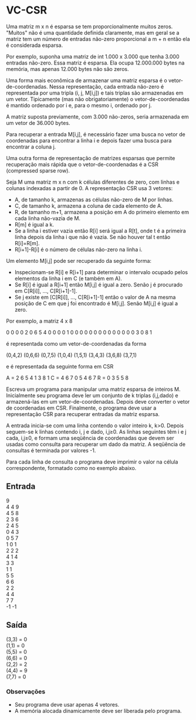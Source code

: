 # VC-CSR
Uma matriz m x n é esparsa se tem proporcionalmente muitos zeros. "Muitos" não é uma quantidade definida claramente, mas em geral se a matriz tem um número de entradas não-zero proporcional a m + n então ela é considerada esparsa.

Por exemplo, suponha uma matriz de int 1.000 x 3.000 que tenha 3.000 entradas não-zero. Essa matriz é esparsa. Ela ocupa 12.000.000 bytes na memória, mas apenas 12.000 bytes não são zeros.

Uma forma mais econômica de armazenar uma matriz esparsa é o vetor-de-coordenadas. Nessa representação, cada entrada não-zero é representada por uma tripla (i, j, M[i,j]) e tais triplas são armazenadas em um vetor. Tipicamente (mas não obrigatoriamente) o vetor-de-coordenadas é mantido ordenado por i e, para o mesmo i, ordenado por j.

A matriz suposta previamente, com 3.000 não-zeros, seria armazenada em um vetor de 36.000 bytes.

Para recuperar a entrada M[i,j], é necessário fazer uma busca no vetor de coordenadas para encontrar a linha i e depois fazer uma busca para encontrar a coluna j.

Uma outra forma de representação de matrizes esparsas que permite recuperação mais rápida que o vetor-de-coordenadas é a CSR (compressed sparse row).

Seja M uma matriz m x n com k células diferentes de zero, com linhas e colunas indexadas a partir de 0. A representação CSR usa 3 vetores:

 - A, de tamanho k, armazenas as células não-zero de M por linhas.
 - C, de tamanho k, armazena a coluna de cada elemento de A.
 - R, de tamanho m+1, armazena a posição em A do primeiro elemento em cada linha não-vazia de M.
 - R[m] é igual a k.
 - Se a linha i estiver vazia então R[i] será igual a R[t], onde t é a primeira linha depois da linha i que não é vazia. Se não houver tal t então R[i]=R[m].
 - R[i+1]-R[i] é o número de células não-zero na linha i. 

Um elemento M[i,j] pode ser recuperado da seguinte forma:

 - Inspecionam-se R[i] e R[i+1] para determinar o intervalo ocupado pelos elementos da linha i em C (e também em A).
 - Se R[i] é igual a R[i+1] então M[i,j] é igual a zero. Senão j é procurado em C[R[i]], ..., C[R[i+1]-1].
 - Se j existe em [C[R[i]], ..., C[R[i+1]-1] então o valor de A na mesma posição de C em que j foi encontrado é M[i,j]. Senão M[i,j] é igual a zero. 

Por exemplo, a matriz 4 x 8

0  0  0  0  2  0  6  5
4  0  0  0  0  1  0  0
0  0  0  0  0  0  0  0
0  0  0  0  3  0  8  1

é representada como um vetor-de-coordenadas da forma

(0,4,2) (0,6,6) (0,7,5) (1,0,4) (1,5,1) (3,4,3) (3,6,8) (3,7,1)

e é representada da seguinte forma em CSR

A  =  2  6  5  4  1  3  8  1
C  =  4  6  7  0  5  4  6  7
R  =  0  3  5  5  8       

Escreva um programa para manipular uma matriz esparsa de inteiros M. Inicialmente seu programa deve ler um conjunto de k triplas (i,j,dado) e armazená-las em um vetor-de-coordenadas. Depois deve converter o vetor de coordenadas em CSR. Finalmente, o programa deve usar a representação CSR para recuperar entradas da matriz esparsa.

A entrada inicia-se com uma linha contendo o valor inteiro k, k>0. Depois seguem-se k linhas contendo i, j e dado, i,j≥0. As linhas seguintes têm i e j cada, i,j≥0, e formam uma seqüência de coordenadas que devem ser usadas como consulta para recuperar um dado da matriz. A seqüência de consultas é terminada por valores -1.

Para cada linha de consulta o programa deve imprimir o valor na célula correspondente, formatado como no exemplo abaixo.

## Entrada
9  
4 4 9  
4 5 8  
2 3 6  
2 4 5  
0 4 3  
0 5 7  
1 0 1  
2 2 2  
4 1 4  
3 3  
1 1  
5 5  
6 6  
2 2  
4 4  
7 7  
-1 -1

## Saída
(3,3) = 0  
(1,1) = 0  
(5,5) = 0  
(6,6) = 0  
(2,2) = 2  
(4,4) = 9  
(7,7) = 0  

### Observações
- Seu programa deve usar apenas 4 vetores.
- A memória alocada dinamicamente deve ser liberada pelo programa. 